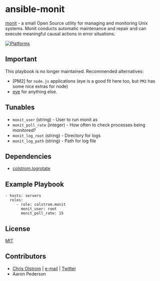 # ansible-monit

[monit](https://mmonit.com/monit/) - a small Open Source utility for managing and monitoring Unix systems. Monit conducts automatic maintenance and repair and can execute meaningful causal actions in error situations.

[![Platforms](http://img.shields.io/badge/platforms-ubuntu-lightgrey.svg?style=flat)](#)

## Important

This playbook is no longer maintained. Recommended alternatives:
  * [PM2] for `node.js` applications (eye is a good fit here too, but `PM2` has some nice extras for node)
  * [eye](https://github.com/kostya/eye) for anything else.

## Tunables

* `monit_user` (string) - User to run monit as
* `monit_poll_rate` (integer) - How often to check processes being monitored?
* `monit_log_root` (string) - Directory for logs
* `monit_log_path` (string) - Path for log file

## Dependencies

* [colstrom.logrotate](https://github.com/colstrom/ansible-logrotate/)

## Example Playbook
    - hosts: servers
      roles:
         - role: colstrom.monit
           monit_user: root
           monit_poll_rate: 15

## License

[MIT](https://tldrlegal.com/license/mit-license)

## Contributors

* [Chris Olstrom](https://colstrom.github.io/) | [e-mail](mailto:chris@olstrom.com) | [Twitter](https://twitter.com/ChrisOlstrom)
* Aaron Pederson
